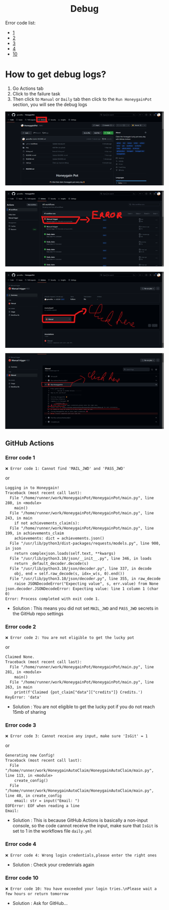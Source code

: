 <h1 align="center">Debug</h1>

Error code list:
- [1](https://github.com/gorouflex/HoneygainPot/blob/main/Debug.md#error-code-1)
- [2](https://github.com/gorouflex/HoneygainPot/blob/main/Debug.md#error-code-2)
- [3](https://github.com/gorouflex/HoneygainPot/blob/main/Debug.md#error-code-3)
- [4](https://github.com/gorouflex/HoneygainPot/blob/main/Debug.md#error-code-4)
- [10](https://github.com/gorouflex/HoneygainPot/blob/main/Debug.md#error-code-10)
# How to get debug logs?
1. Go Actions tab
2. Click to the failure task
3. Then click to `Manual` or `Daily` tab then click to the `Run HoneygainPot` section, you will see the debug logs

<p align="left">
  <img src="Img/step-1.png">
</p>
<p align="center">
  <img src="Img/step-2.png">
</p>
<p align="center">
  <img src="Img/step-3.png">
</p>
<p align="left">
  <img src="Img/step-4.png">
</p>
  
## GitHub Actions

### Error code 1

```
❌ Error code 1: Cannot find 'MAIL_JWD' and 'PASS_JWD'
```

or

```
Logging in to Honeygain!
Traceback (most recent call last):
  File "/home/runner/work/HoneygainPot/HoneygainPot/main.py", line 280, in <module>
    main()
  File "/home/runner/work/HoneygainPot/HoneygainPot/main.py", line 243, in main
    if not achievements_claim(s):
  File "/home/runner/work/HoneygainPot/HoneygainPot/main.py", line 199, in achievements_claim
    achievements: dict = achievements.json()
  File "/usr/lib/python3/dist-packages/requests/models.py", line 900, in json
    return complexjson.loads(self.text, **kwargs)
  File "/usr/lib/python3.10/json/__init__.py", line 346, in loads
    return _default_decoder.decode(s)
  File "/usr/lib/python3.10/json/decoder.py", line 337, in decode
    obj, end = self.raw_decode(s, idx=_w(s, 0).end())
  File "/usr/lib/python3.10/json/decoder.py", line 355, in raw_decode
    raise JSONDecodeError("Expecting value", s, err.value) from None
json.decoder.JSONDecodeError: Expecting value: line 1 column 1 (char 0)
Error: Process completed with exit code 1.

```

- Solution : This means you did not set `MAIL_JWD` and `PASS_JWD` secrets in the GitHub repo settings

### Error code 2

```
❌ Error code 2: You are not eligible to get the lucky pot
```

or

```
Claimed None.
Traceback (most recent call last):
  File "/home/runner/work/HoneygainPot/HoneygainPot/main.py", line 281, in <module>
    main()
  File "/home/runner/work/HoneygainPot/HoneygainPot/main.py", line 263, in main
    print(f'Claimed {pot_claim["data"]["credits"]} Credits.')
KeyError: 'data'

```

- Solution : You are not eligible to get the lucky pot if you do not reach 15mb of sharing

### Error code 3

```
❌ Error code 3: Cannot receive any input, make sure 'IsGit' = 1
```

or


```
Generating new Config!
Traceback (most recent call last):
  File "/home/runner/work/HoneygainAutoClaim/HoneygainAutoClaim/main.py", line 113, in <module>
    create_config()
  File "/home/runner/work/HoneygainAutoClaim/HoneygainAutoClaim/main.py", line 40, in create_config
    email: str = input("Email: ")
EOFError: EOF when reading a line
Email: 

```

- Solution : This is because GitHub Actions is basically a non-input console, so the code cannot receive the input, make sure that `IsGit` is set to 1 in the workflows file `daily.yml`


### Error code 4

```
❌ Error code 4: Wrong login credentials,please enter the right ones
```

- Solution : Check your credenrials again

### Error code 10

```
❌ Error code 10: You have exceeded your login tries.\nPlease wait a few hours or return tomorrow
```

- Solution : Ask for GitHub...
